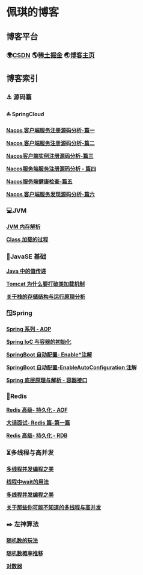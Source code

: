 # 佩琪的博客

## 博客平台

### 🌍[CSDN](https://blog.csdn.net/qq_33827423?spm=1000.2115.3001.5343)  🌎[稀土掘金](https://juejin.cn/user/2335820352853991)  🌏[博客主页](http://peggy-m.top)

## 博客索引

### ⚓ 源码篇

#### ⛵ SpringCloud

**[Nacos 客户端服务注册源码分析-篇一](https://github.com/Peggy-M/Bolgs/blob/master/Nacos%E6%BA%90%E7%A0%81%E5%88%86%E6%9E%90/Nacos%20%E5%AE%A2%E6%88%B7%E7%AB%AF%E6%9C%8D%E5%8A%A1%E6%B3%A8%E5%86%8C%E6%BA%90%E7%A0%81%E5%88%86%E6%9E%90-%E7%AF%87%E4%B8%80.md)**

**[Nacos 客户端服务注册源码分析-篇二](https://github.com/Peggy-M/Bolgs/blob/master/Nacos%E6%BA%90%E7%A0%81%E5%88%86%E6%9E%90/Nacos%20%E5%AE%A2%E6%88%B7%E7%AB%AF%E6%9C%8D%E5%8A%A1%E6%B3%A8%E5%86%8C%E6%BA%90%E7%A0%81%E5%88%86%E6%9E%90-%E7%AF%87%E4%BA%8C.md)**

**[Nacos客户端实例注册源码分析-篇三](https://github.com/Peggy-M/Bolgs/blob/master/Nacos%E6%BA%90%E7%A0%81%E5%88%86%E6%9E%90/Nacos%E5%AE%A2%E6%88%B7%E7%AB%AF%E5%AE%9E%E4%BE%8B%E6%B3%A8%E5%86%8C%E6%BA%90%E7%A0%81%E5%88%86%E6%9E%90-%E7%AF%87%E4%B8%89.md)**

**[Nacos服务端服务注册源码分析 - 篇四](https://github.com/Peggy-M/Bolgs/blob/master/Nacos%E6%BA%90%E7%A0%81%E5%88%86%E6%9E%90/Nacos%E6%9C%8D%E5%8A%A1%E7%AB%AF%E6%9C%8D%E5%8A%A1%E6%B3%A8%E5%86%8C%E6%BA%90%E7%A0%81%E5%88%86%E6%9E%90%20-%20%E7%AF%87%E5%9B%9B.md)**

**[Nacos服务端健康检查-篇五](https://github.com/Peggy-M/Bolgs/blob/master/Nacos%E6%BA%90%E7%A0%81%E5%88%86%E6%9E%90/Nacos%E6%9C%8D%E5%8A%A1%E7%AB%AF%E5%81%A5%E5%BA%B7%E6%A3%80%E6%9F%A5-%E7%AF%87%E4%BA%94.md)**

**[Nacos 客户端服务发现源码分析-篇六](https://github.com/Peggy-M/Bolgs/blob/master/Nacos%E6%BA%90%E7%A0%81%E5%88%86%E6%9E%90/Nacos%20%E5%AE%A2%E6%88%B7%E7%AB%AF%E6%9C%8D%E5%8A%A1%E5%8F%91%E7%8E%B0%E6%BA%90%E7%A0%81%E5%88%86%E6%9E%90-%E7%AF%87%E5%85%AD.md)**

### 💻JVM

**[JVM 内存解析](https://github.com/Peggy-M/Bolgs/blob/master/JVM.md)**

**[Class 加载的过程](https://github.com/Peggy-M/Bolgs/blob/master/Class%20%E5%8A%A0%E8%BD%BD%E7%9A%84%E8%BF%87%E7%A8%8B.md)**

### 🏢JavaSE 基础
**[Java 中的值传递](https://github.com/Peggy-M/Bolgs/blob/master/Java%20%E4%B8%AD%E7%9A%84%E5%80%BC%E4%BC%A0%E9%80%92.md)**

**[Tomcat 为什么要打破类加载机制](https://github.com/Peggy-M/Bolgs/blob/master/Tomcat%20%E4%B8%BA%E4%BB%80%E4%B9%88%E8%A6%81%E6%89%93%E7%A0%B4%E7%B1%BB%E5%8A%A0%E8%BD%BD%E6%9C%BA%E5%88%B6.md)**

**[关于栈的存储结构与运行原理分析](https://github.com/Peggy-M/Bolgs/blob/master/%E5%85%B3%E4%BA%8E%E6%A0%88%E7%9A%84%E5%AD%98%E5%82%A8%E7%BB%93%E6%9E%84%E4%B8%8E%E8%BF%90%E8%A1%8C%E5%8E%9F%E7%90%86%E5%88%86%E6%9E%90.md)**

### 🪟Spring 
**[Spring 系列 - AOP](https://github.com/Peggy-M/Bolgs/blob/master/Spring%E7%B3%BB%E5%88%97%20-%20AOP.md)**

**[Spring IoC 与容器的初始化](https://github.com/Peggy-M/Bolgs/blob/master/Spring.md)**

**[SpringBoot 自动配置- Enable*注解](https://github.com/Peggy-M/Bolgs/blob/master/%E3%80%90SpringBoot%20%E8%87%AA%E5%8A%A8%E9%85%8D%E7%BD%AE%E3%80%91-%20Enable%E6%B3%A8%E8%A7%A3.md)**

**[SpringBoot 自动配置-EnableAutoConfiguration 注解](https://github.com/Peggy-M/Bolgs/blob/master/%E3%80%90SpringBoot%20%E8%87%AA%E5%8A%A8%E9%85%8D%E7%BD%AE%E3%80%91-EnableAutoConfiguration%20%E6%B3%A8%E8%A7%A3.md)**

**[Spring 底层原理与解析 - 容器接口](https://github.com/Peggy-M/Bolgs/blob/master/Spring%20%E5%BA%95%E5%B1%82%E5%8E%9F%E7%90%86%E4%B8%8E%E8%A7%A3%E6%9E%90%20-%20%E5%AE%B9%E5%99%A8%E6%8E%A5%E5%8F%A3.md)**

### 🔢Redis
**[Redis 高级- 持久化 - AOF](https://github.com/Peggy-M/Bolgs/blob/master/%E3%80%90Redis%20%E9%AB%98%E7%BA%A7%E3%80%91-%20%E6%8C%81%E4%B9%85%E5%8C%96%20-%20AOF.md)**

**[大话面试- Redis 篇-第一篇](https://github.com/Peggy-M/Bolgs/blob/master/%E3%80%90%E9%9D%A2%E5%90%91%E9%9D%A2%E8%AF%95%E5%BC%80%E5%8F%91%E3%80%91%E4%B9%8B%20Redis%E7%AF%87-%E7%AC%AC%E4%B8%80%E7%AB%A0.md)**

**[Redis 高级- 持久化 - RDB](https://github.com/Peggy-M/Bolgs/blob/master/%E3%80%90Redis%20%E9%AB%98%E7%BA%A7%E3%80%91-%20%E6%8C%81%E4%B9%85%E5%8C%96.md)**

### ⏳多线程与高并发
**[多线程并发编程之美](https://github.com/Peggy-M/Bolgs/blob/master/%E7%BA%BF%E7%A8%8B%E5%B9%B6%E5%8F%91%E7%BC%96%E7%A8%8B%E4%B9%8B%E7%BE%8E.md)**

**[线程中wait的用法](https://github.com/Peggy-M/Bolgs/blob/master/%E7%BA%BF%E7%A8%8B%E4%B8%ADwait%E7%9A%84%E7%94%A8%E6%B3%95.md)**

**[多线程并发编程之美](https://github.com/Peggy-M/Bolgs/blob/master/%E7%BA%BF%E7%A8%8B%E5%B9%B6%E5%8F%91%E7%BC%96%E7%A8%8B%E4%B9%8B%E7%BE%8E.md)**

**[关于那些你可能不知道的多线程与高并发](https://github.com/Peggy-M/Bolgs/blob/master/%E5%85%B3%E4%BA%8E%E9%82%A3%E4%BA%9B%E4%BD%A0%E5%8F%AF%E8%83%BD%E4%B8%8D%E7%9F%A5%E9%81%93%E7%9A%84%E5%A4%9A%E7%BA%BF%E7%A8%8B%E4%B8%8E%E9%AB%98%E5%B9%B6%E5%8F%91.md)**

### ✒️ 左神算法

**[随机数的玩法](https://github.com/Peggy-M/Bolgs/blob/master/%E7%99%BE%E5%A4%A9%E7%AE%97%E6%B3%95%20-%20%E9%9A%8F%E6%9C%BA%E6%95%B0%E7%9A%84%E7%8E%A9%E6%B3%95.md)**

**[随机数概率推移](https://github.com/Peggy-M/Bolgs/blob/master/%E7%99%BE%E6%97%A5%E7%AE%97%E6%B3%95-%E9%9A%8F%E6%9C%BA%E6%95%B0%E6%A6%82%E7%8E%87%E6%8E%A8%E7%A7%BB.md)**

**[对数器](https://github.com/Peggy-M/Bolgs/blob/master/%E3%80%90%E7%99%BE%E6%97%A5%E7%AE%97%E6%B3%95%E3%80%91-%20%E5%AF%B9%E6%95%B0%E5%99%A8.md)**

